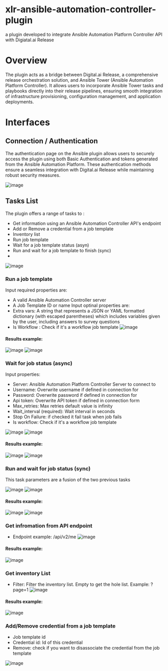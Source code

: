 # xlr-ansible-automation-controller-plugin
a plugin developed to integrate Ansible Automation Platform Controller API with Digiatal.ai Release

# Overview

The plugin acts as a bridge between Digital.ai Release, a comprehensive release orchestration solution, and Ansible Tower (Ansible Automation Platform Controller). It allows users to incorporate Ansible Tower tasks and playbooks directly into their release pipelines, ensuring smooth integration of infrastructure provisioning, configuration management, and application deployments.

# Interfaces

## Connection / Authentication

The authentication page on the Ansible plugin allows users to securely access the plugin using both Basic Authentication and tokens generated from the Ansible Automation Platform. These authentication methods ensure a seamless integration with Digital.ai Release while maintaining robust security measures.

![image](https://github.com/MahdiSMIDA/xlr-ansible-automation-controller-plugin/assets/23388936/fa278562-b226-4930-8369-3685473993bb)


## Tasks List
The plugin offers a range of tasks to :
- Get information using an Ansible Automation Controller API's endpoint
- Add or Remove a credential from a job template
- Inventory list
- Run job template
- Wait for a job template status (asyn)
- Run and wait for a job template to finish (sync)
-

![image](https://github.com/MahdiSMIDA/xlr-ansible-automation-controller-plugin/assets/23388936/0e20285c-0e3f-4230-9074-d6f2897a4cfb)

### Run a job template
Input required properties are:
- A valid Ansible Automation Controller server 
- A Job Template ID or name
Input optinal properties are: 
- Extra vars: A string that represents a JSON or YAML formatted dictionary (with escaped parentheses) which includes variables given by the user, including answers to survey questions
- Is Workflow : Check if it's a workflow job template
![image](https://github.com/MahdiSMIDA/xlr-ansible-automation-controller-plugin/assets/23388936/1d38e93d-3711-4259-b34d-32d96693ec36)

#### Results example:
![image](https://github.com/MahdiSMIDA/xlr-ansible-automation-controller-plugin/assets/23388936/ccf85756-37c8-4fc4-8d54-ed3648b336a7)
![image](https://github.com/MahdiSMIDA/xlr-ansible-automation-controller-plugin/assets/23388936/4ac338c7-5404-4113-8550-4fbea4142e26)

### Wait for job status (async)
Input properties:
- Server: Ansible Automation Platform Controller Server to connect to
- Username: Overwrite username if defined in connection for
- Password: Overwrite password if defined in connection for
- Api token: Overwrite API token if defined in connection form
- Max_retries: Max retries default value is infinity
- Wait_interval (required): Wait interval in seconds
- Stop On Failure: if checked it fail task when job fails
- Is workflow: Check if it's a workflow job template


![image](https://github.com/MahdiSMIDA/xlr-ansible-automation-controller-plugin/assets/23388936/85e1275f-0b72-47c8-95dc-50d21c3767ae)
![image](https://github.com/MahdiSMIDA/xlr-ansible-automation-controller-plugin/assets/23388936/5fd94c9b-cd6e-446a-a0d5-a8cd5877ba0a)

#### Results example:
![image](https://github.com/MahdiSMIDA/xlr-ansible-automation-controller-plugin/assets/23388936/4137d5f9-3bbe-420f-a6d3-9412a44219df)
![image](https://github.com/MahdiSMIDA/xlr-ansible-automation-controller-plugin/assets/23388936/04af168f-b3ea-4f0a-8ba5-54b20262e07b)

### Run and wait for job status (sync)
This task parameters are a fusion of the two previous tasks

![image](https://github.com/MahdiSMIDA/xlr-ansible-automation-controller-plugin/assets/23388936/0aa1f91f-22a3-49bb-9202-d503fd51bc88)
![image](https://github.com/MahdiSMIDA/xlr-ansible-automation-controller-plugin/assets/23388936/7a97596e-1aaa-40dd-9d83-0ba7c2fa413e)

#### Results example:
![image](https://github.com/MahdiSMIDA/xlr-ansible-automation-controller-plugin/assets/23388936/7e822fb0-c0dc-4cba-bfa1-b801bb84ff46)
![image](https://github.com/MahdiSMIDA/xlr-ansible-automation-controller-plugin/assets/23388936/6eb06c6f-c66d-4390-9168-9c38e5a6487d)

### Get infromation from API endpoint
- Endpoint example:  /api/v2/me
![image](https://github.com/MahdiSMIDA/xlr-ansible-automation-controller-plugin/assets/23388936/301ecb23-fa29-479f-b3ba-f349da1293e3)

#### Results example:
![image](https://github.com/MahdiSMIDA/xlr-ansible-automation-controller-plugin/assets/23388936/c1938b2e-fefe-4751-b4de-cb244f643c73)

### Get inventory List
- Filter: Filter the inventory list. Empty to get the hole list. Example: ?page=1
![image](https://github.com/MahdiSMIDA/xlr-ansible-automation-controller-plugin/assets/23388936/31a50882-1b2f-4a5d-a1f3-0d6b50bd7ff0)
#### Results example:

![image](https://github.com/MahdiSMIDA/xlr-ansible-automation-controller-plugin/assets/23388936/73e1013d-f3f8-4a3e-aa54-313576f749ca)

### Add/Remove credential from a job template
- Job template id
- Credential id: Id of this credential
- Remove: check if you want to disassociate the credential from the job template

![image](https://github.com/MahdiSMIDA/xlr-ansible-automation-controller-plugin/assets/23388936/1f282c18-5588-4135-ac55-edd9d01d10f6)

